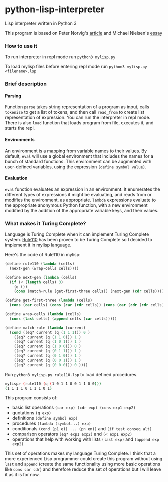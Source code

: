 # python-lisp-interpreter
Lisp interpreter written in Python 3

This program is based on Peter Norvig's [article](http://norvig.com/lispy.html) and Michael Nielsen's [essay](https://michaelnielsen.org/ddi/lisp-as-the-maxwells-equations-of-software/)

### How to use it

To run interpreter in repl mode run ```python3 mylisp.py ```

To load mylisp files before entering repl mode run ```python3 mylisp.py <filename>.lsp```

### Brief description

#### Parsing

Function ```parse``` takes string representation of a program as input, calls ```tokenize``` to get a list of tokens, and then call ```read_from``` to create list representation of expression. You can run the interpreter in repl mode. There is also ```load``` function that loads program from file, executes it, and starts the repl.

#### Environments

An environment is a mapping from variable names to their values. By default, ```eval``` will use a global environment that includes the names for a bunch of standard functions. This environment can be augmented with user-defined variables, using the expression ```(define symbol value)```. 

#### Evaluation

```eval``` function evaluates an expression in an environment. It enumerates the different types of expressions it might be evaluating, and reads from or modifies the environment, as appropriate. ```lambda``` expressions evaluate to the appropriate anonymous Python function, with a new environment modified by the addition of the appropriate variable keys, and their values.

### What makes it Turing Complete?

Language is Turing Complete when it can implement Turing Complete system. [Rule110](https://en.wikipedia.org/wiki/Rule_110) has been proven to be Turing Complete so I decided to implement it in mylisp language.

Here's the code of Rule110 in mylisp:

```lisp
(define rule110 (lambda (cells)
  (next-gen (wrap-cells cells))))

(define next-gen (lambda (cells)
  (if (< (length cells) 3)
    (q ())
    (cons (match-rule (get-first-three cells)) (next-gen (cdr cells))))))

(define get-first-three (lambda (cells)
  (cons (car cells) (cons (car (cdr cells)) (cons (car (cdr (cdr cells))) (q ()))))))

(define wrap-cells (lambda (cells)
  (cons (last cells) (append cells (car cells)))))

(define match-rule (lambda (current)
  (cond ((eq? current (q (1 1 1))) 0 )
    ((eq? current (q (1 1 0))) 1 )
    ((eq? current (q (1 0 1))) 1 )
    ((eq? current (q (1 0 0))) 0 )
    ((eq? current (q (0 1 1))) 1 )
    ((eq? current (q (0 1 0))) 1 )
    ((eq? current (q (0 0 1))) 1 )
    ((eq? current (q (0 0 0))) 0 ))))

```

Run ```python3 mylisp.py rule110.lsp``` to load defined procedures.

```bash
mylisp> (rule110 (q (1 0 1 1 0 0 1 1 0 0)))
(1 1 1 1 0 1 1 1 0 1)
```

This program consists of:
* basic list operations ```(car exp) (cdr exp) (cons exp1 exp2)```
* quotations ```(q exp)```
* definitions ```(define symbol exp)```
* procedures ```(lambda (symbol...) exp)```
* conditionals ```(cond (p1 e1) ... (pn en))``` and ```(if test conseq alt)```
* comparison operators ```(eq? exp1 exp2)``` and ```(< exp1 exp2)```
* operations that help with working with lists ```(last exp)``` and ```(append exp exp2)```

This set of operations makes my language Turing Complete. I think that a more experienced Lisp programmer could create this program without using ```last``` and ```append``` (create the same functionality using more basic operations like ```cons car cdr```) and therefore reduce the set of operations but I will leave it as it is for now.
